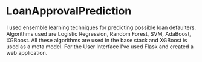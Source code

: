 # LoanApprovalPrediction
I used ensemble learning techniques for predicting possible loan defaulters. Algorithms used are Logistic Regression, Random Forest, SVM, AdaBoost, XGBoost. All these algorithms are used in the base stack and XGBoost is used as a meta model. For the User Interface I've used Flask and created a web application. 
